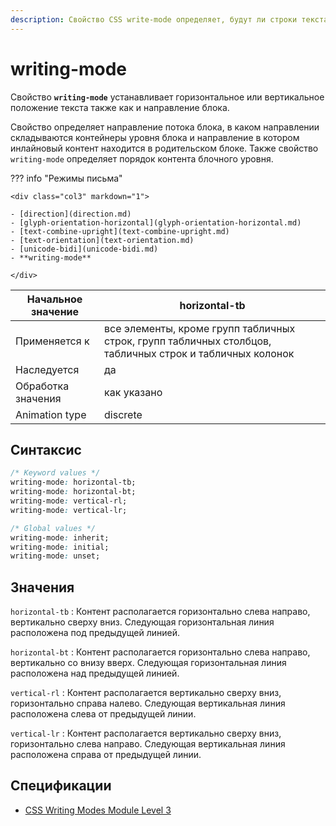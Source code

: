 ```yaml
---
description: Свойство CSS write-mode определяет, будут ли строки текста располагаться горизонтально или вертикально, а также направление, в котором перемещаются блоки.
---
```


# writing-mode

Свойство **`writing-mode`** устанавливает горизонтальное или вертикальное положение текста также как и направление блока.

Свойство определяет направление потока блока, в каком направлении складываются контейнеры уровня блока и направление в котором инлайновый контент находится в родительском блоке. Также свойство `writing-mode` определяет порядок контента блочного уровня.

??? info "Режимы письма"

    <div class="col3" markdown="1">

    - [direction](direction.md)
    - [glyph-orientation-horizontal](glyph-orientation-horizontal.md)
    - [text-combine-upright](text-combine-upright.md)
    - [text-orientation](text-orientation.md)
    - [unicode-bidi](unicode-bidi.md)
    - **writing-mode**

    </div>

| Начальное значение | horizontal-tb                                                                                            |
| ------------------ | -------------------------------------------------------------------------------------------------------- |
| Применяется к      | все элементы, кроме групп табличных строк, групп табличных столбцов, табличных строк и табличных колонок |
| Наследуется        | да                                                                                                       |
| Обработка значения | как указано                                                                                              |
| Animation type     | discrete                                                                                                 |

## Синтаксис

```css
/* Keyword values */
writing-mode: horizontal-tb;
writing-mode: horizontal-bt;
writing-mode: vertical-rl;
writing-mode: vertical-lr;

/* Global values */
writing-mode: inherit;
writing-mode: initial;
writing-mode: unset;
```

## Значения

`horizontal-tb`
: Контент располагается горизонтально слева направо, вертикально сверху вниз. Следующая горизонтальная линия расположена под предыдущей линией.

`horizontal-bt`
: Контент располагается горизонтально слева направо, вертикально со внизу вверх. Следующая горизонтальная линия расположена над предыдущей линией.

`vertical-rl`
: Контент располагается вертикально сверху вниз, горизонтально справа налево. Следующая вертикальная линия расположена слева от предыдущей линии.

`vertical-lr`
: Контент располагается вертикально сверху вниз, горизонтально слева направо. Следующая вертикальная линия расположена справа от предыдущей линии.

## Спецификации

- [CSS Writing Modes Module Level 3](https://drafts.csswg.org/css-writing-modes-3/#block-flow)
